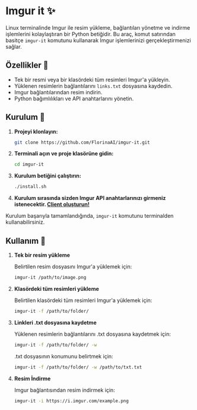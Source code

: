 # Imgur it ✨

Linux terminalinde Imgur ile resim yükleme, bağlantıları yönetme ve indirme işlemlerini kolaylaştıran bir Python betiğidir. Bu araç, komut satırından basitçe `imgur-it` komutunu kullanarak Imgur işlemlerinizi gerçekleştirmenizi sağlar.
 
## Özellikler 🌸

- Tek bir resmi veya bir klasördeki tüm resimleri Imgur'a yükleyin.
- Yüklenen resimlerin bağlantılarını `links.txt` dosyasına kaydedin.
- Imgur bağlantılarından resim indirin.
- Python bağımlılıkları ve API anahtarlarını yönetin.

## Kurulum 💖

1. **Projeyi klonlayın:**
   ```bash
   git clone https://github.com/FlorinaAI/imgur-it.git
   ```

2. **Terminali açın ve proje klasörüne gidin:**
   ```bash
   cd imgur-it
   ```

3. **Kurulum betiğini çalıştırın:**
    ```bash
    ./install.sh
    ```
4. **Kurulum sırasında sizden Imgur API anahtarlarınızı girmeniz istenecektir. [Client oluşturun!](https://api.imgur.com/oauth2/addclient)**
   
Kurulum başarıyla tamamlandığında, `imgur-it` komutunu terminalden kullanabilirsiniz.

## Kullanım 🎀

1. **Tek bir resim yükleme**

   Belirtilen resim dosyasını Imgur'a yüklemek için:

   ```bash
   imgur-it /path/to/image.png
   ```

2. **Klasördeki tüm resimleri yükleme**

   Belirtilen klasördeki tüm resimleri Imgur'a yüklemek için:

   ```bash
   imgur-it -f /path/to/folder/
   ```

3. **Linkleri .txt dosyasına kaydetme**

   Yüklenen resimlerin bağlantılarını .txt dosyasına kaydetmek için:

   ```bash
   imgur-it -f /path/to/folder/ -w
   ```
   .txt dosyasının konumunu belirtmek için:

   ```bash
   imgur-it -f /path/to/folder/ -w /path/to/txt.txt
   ```

4. **Resim İndirme**

   Imgur bağlantısından resim indirmek için:

   ```bash
   imgur-it -i https://i.imgur.com/example.png
   ```

